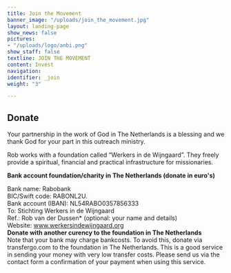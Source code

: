 ```yaml
---
title: Join the Movement
banner_image: "/uploads/join_the_movement.jpg"
layout: landing-page
show_news: false
pictures:
- "/uploads/logo/anbi.png"
show_staff: false
textline: JOIN THE MOVEMENT
content: Invest
navigation: 
identifier: _join
weight: "3"

---
```

## Donate

Your partnership in the work of God in The Netherlands is a blessing and we thank God for your part in this outreach ministry. 

Rob works with a foundation called “Werkers in de Wijngaard”. They freely provide a spiritual, financial and practical infrastructure for missionaries.

**Bank account foundation/charity in The Netherlands (donate in euro's)**

Bank name: Rabobank  
BIC/Swift code: RABONL2U.  
Bank account (IBAN): NL54RABO0357856333  
To: Stichting Werkers in de Wijngaard  
Ref.: Rob van der Dussen* (optional: your name and details)  
Website: www.werkersindewijngaard.org  
**Donate with another curency to the foundation in The Netherlands**  
Note that your bank may charge bankcosts. To avoid this, donate via transfergo.com to the foundation in The Netherlands. This is a good service in sending your money with very low transfer costs. Please send us via the contact form a confirmation of your payment when using this service.  
